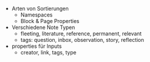 - Arten von Sortierungen
	- Namespaces
	- Block & Page Properties
- Verschiedene Note Typen
	- fleeting, literature, reference, permanent, relevant
	- tags: question, inbox, observation, story, reflection
- properties für Inputs
	- creator, link, tags, type